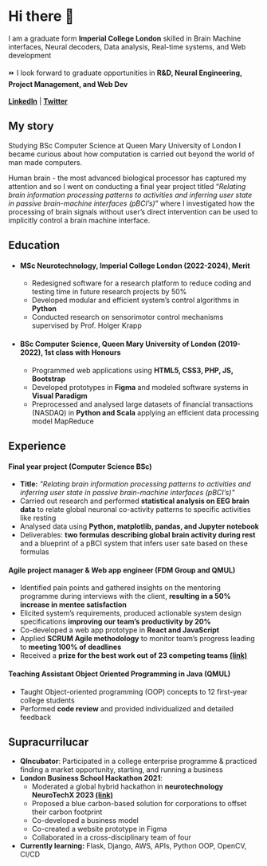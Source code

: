 ### <h1>Hi there 👋</h1>
I am a graduate form <b>Imperial College London</b> skilled in Brain Machine interfaces, Neural decoders, Data analysis, Real-time systems, and Web development<br><br>
⏩ I look forward to graduate opportunities in <b>R&D, Neural Engineering, Project Management, and Web Dev</b><br><br>
<a href="https://www.linkedin.com/in/denis-grigoryev-673884199/"><b>LinkedIn</b></a> | 
<a href="https://twitter.com/denisgrigoryev5"><b>Twitter</b></a>
<h2>My story</h2>
<p>Studying BSc Computer Science at Queen Mary University of London I became curious about how computation is carried out beyond the world of man made computers.

Human brain - the most advanced biological processor has captured my attention and so I went on conducting a final year project titled “*Relating brain information processing patterns to activities and inferring user state in passive brain-machine interfaces (pBCI’s)*” where I investigated how the processing of brain signals without user’s direct intervention can be used to implicitly control a brain machine interface.</p>

<h2>Education</h2>
<ul>
<li><h4><b>MSc Neurotechnology</b>, Imperial College London (2022-2024), <b>Merit</b></h4></li>
  <ul>
    <li>Redesigned software for a research platform to reduce coding and testing time in future research projects by 50%</li>
    <li>Developed modular and efficient system’s control algorithms in <b>Python</b></li>
    <li>Conducted research on sensorimotor control mechanisms supervised by Prof. Holger Krapp</li>
  </ul>
<li><h4><b>BSc Computer Science</b>, Queen Mary University of London (2019-2022), <b>1st class with Honours</b></h4></li>
  <ul>
    <li>Programmed web applications using <b>HTML5, CSS3, PHP, JS, Bootstrap</b></li>
    <li>Developed prototypes in <b>Figma</b> and modeled software systems in <b>Visual Paradigm</b></li>
    <li>Preprocessed and analysed large datasets of financial transactions (NASDAQ) in <b>Python and Scala</b>
applying an efficient data processing model MapReduce</li>
    </ul>
</ul>

<h2>Experience</h2>
<h4>Final year project (Computer Science BSc)</h4>
<ul>
  <li><b>Title:</b> <i>"Relating brain information processing patterns to activities and inferring user state
in passive brain-machine interfaces (pBCI’s)"</i> </li>
<li>Carried out research and performed <b>statistical analysis on EEG brain data</b> to relate global neuronal co-activity patterns to specific activities like resting</li>
<li>Analysed data using <b>Python, matplotlib, pandas, and Jupyter notebook</b></li>
<li>Deliverables: <b>two formulas describing global brain activity during rest</b> and a 
blueprint of a pBCI system that infers user sate based on these formulas</li>
  </ul>

  <h4>Agile project manager & Web app engineer (FDM Group and QMUL)</h4>
  <ul>
    <li>Identified pain points and gathered insights on the mentoring programme during interviews with the 
client, <b>resulting in a 50% increase in mentee satisfaction</b></li>
    <li>Elicited system’s requirements, produced actionable system design specifications <b>improving our
team’s productivity by 20%</b></li>
    <li>Co-developed a web app prototype in <b>React and JavaScript</b></li>
    <li>Applied <b>SCRUM Agile methodology</b> to monitor team’s progress leading to <b>meeting 100% of deadlines</b></li>
    <li>Received a <b>prize for the best work out of 23 competing teams <a href="https://www.linkedin.com/posts/denis-grigoryev-673884199_best-prototype-group-2021-activity-6801458329332842497-KVIH/?utm_source=share&utm_medium=member_desktop"><b>(link)</b></a></b></li>
  </ul>

<h4>Teaching Assistant Object Oriented Programming in Java (QMUL)</h4>
<ul>
    <li>Taught Object-oriented programming (OOP) concepts to 12 first-year college students</li>
  <li>Performed <b>code review</b> and provided individualized and detailed feedback</li>
</ul>
<h2>Supracurrilucar</h2>
<ul>
  <li><b>QIncubator</b>: Participated in a college enterprise programme & practiced finding a market opportunity, starting, and running a business</li>
  <li><b>London Business School Hackathon 2021</b>: 
    <ul>
      <li>Moderated a global hybrid hackathon in <b>neurotechnology NeuroTechX 2023 <a href="https://www.linkedin.com/posts/heatherreadconnecticut_neurotechx-global-hackathon-2023-neurotechx-activity-7137119441309323264-mjPu?utm_source=share&utm_medium=member_desktop"><b>(link)</b></a></b></li>
      <li>Proposed a blue carbon-based solution for corporations to offset their carbon footprint</li>
      <li>Co-developed a business model</li>
      <li>Co-created a website prototype in Figma</li>
      <li>Collaborated in a cross-disciplinary team of four</li>
    </ul>
  </li>
  <li><b>Currently learning:</b> Flask, Django, AWS, APIs, Python OOP, OpenCV, CI/CD<br>
  </li>
  </ul>
